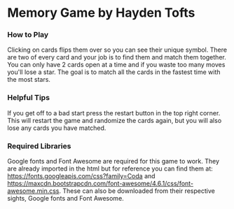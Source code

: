 # Memory Game by Hayden Tofts

### How to Play

Clicking on cards flips them over so you can see their unique symbol. There are
two of every card and your job is to find them and match them together. You can
only have 2 cards open at a time and if you waste too many moves you'll lose a
star. The goal is to match all the cards in the fastest time with the most stars.

### Helpful Tips

If you get off to a bad start press the restart button in the top right corner.
This will restart the game and randomize the cards again, but you will also
lose any cards you have matched.

### Required Libraries

Google fonts and Font Awesome are required for this game to work. They are already
imported in the html but for reference you can find them at: https://fonts.googleapis.com/css?family=Coda
and https://maxcdn.bootstrapcdn.com/font-awesome/4.6.1/css/font-awesome.min.css.
These can also be downloaded from their respective sights, Google fonts and Font Awesome.
